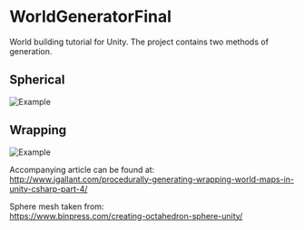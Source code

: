 # WorldGeneratorFinal

World building tutorial for Unity.  The project contains two methods of generation.

## Spherical
![Example](http://www.jgallant.com/wp-content/uploads/2019/05/worldgen1.png "Example")

## Wrapping
![Example](http://www.jgallant.com/wp-content/uploads/2019/05/worldgenwrap.png "Example")

Accompanying article can be found at:
http://www.jgallant.com/procedurally-generating-wrapping-world-maps-in-unity-csharp-part-4/

Sphere mesh taken from:  
https://www.binpress.com/creating-octahedron-sphere-unity/
